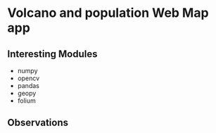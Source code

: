 # Volcano and population Web Map app

## Interesting Modules
- numpy
- opencv
- pandas
- geopy
- folium

## Observations
